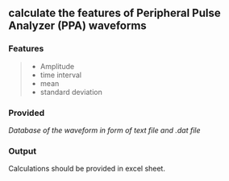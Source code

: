 ## calculate the features of Peripheral Pulse Analyzer (PPA) waveforms

### Features
 >* Amplitude
 >* time interval
 >* mean
 >* standard deviation

### Provided
*Database of the waveform in form of text file and .dat file*

### Output
 Calculations should be provided in excel sheet.
